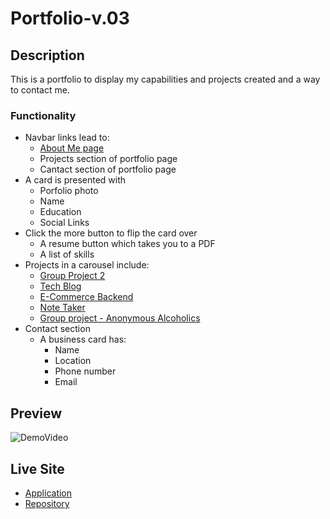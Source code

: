 # Portfolio-v.03

## Description
This is a portfolio to display my capabilities and projects created and a way to contact me.

### Functionality
- Navbar links lead to:
    - [About Me page](https://twelk.github.io/prework-about-me/)
    - Projects section of portfolio page
    - Cantact section of portfolio page
- A card is presented with
    - Porfolio photo
    - Name
    - Education
    - Social Links
- Click the more button to flip the card over
    - A resume button which takes you to a PDF
    - A list of skills
- Projects in a carousel include:
    - [Group Project 2](https://github.com/microjess/project2)
    - [Tech Blog](https://github.com/TWelk/TechBlog)
    - [E-Commerce Backend](https://github.com/TWelk/E-CommerceBackEnd)
    - [Note Taker](https://github.com/TWelk/NoteTaker)
    - [Group project - Anonymous Alcoholics](https://github.com/grdnd/group-project)
- Contact section
    - A business card has:
        - Name
        - Location
        - Phone number
        - Email

## Preview
![DemoVideo](./Assets/Images/Protfolio-v2.gif)

## Live Site
* [Application](https://twelk.github.io/Portfolio-v.03/)
* [Repository](https://github.com/TWelk/Portfolio-v.03)
